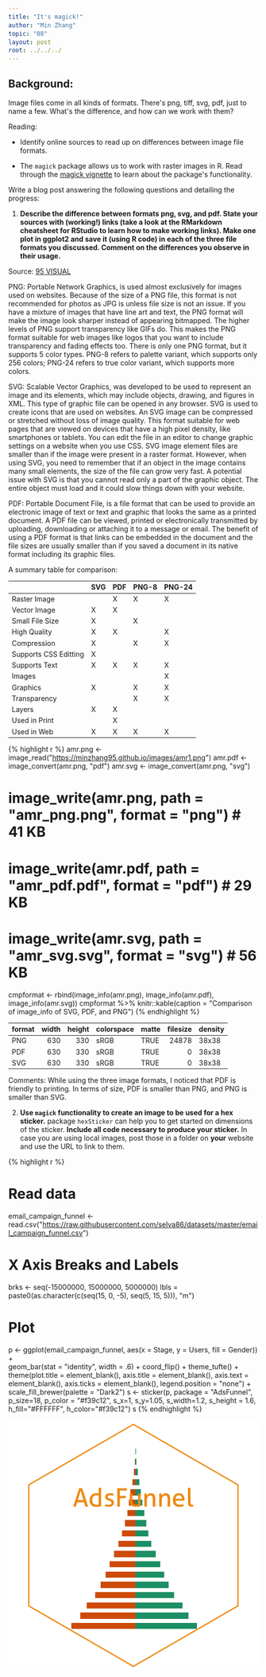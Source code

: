 ```yaml
---
title: "It's magick!"
author: "Min Zhang"
topic: "08"
layout: post
root: ../../../
---
```


## Background:

Image files come in all kinds of formats. There's png, tiff, svg, pdf, just to name a few. What's the difference, and how can we work with them?

Reading: 

  - Identify online sources to read up on differences between image file formats. 

  - The `magick` package allows us to work with raster images in R. Read through the  [magick vignette](https://cran.r-project.org/web/packages/magick/vignettes/intro.html) to learn about the package's functionality.

Write a blog post answering the following questions and detailing the progress: 

1. **Describe the difference between formats png, svg, and pdf. State your sources with (working!) links (take a look at the RMarkdown cheatsheet for RStudio to learn how to make working links). Make one plot in ggplot2 and save it (using R code) in each of the three file formats you discussed. Comment on the differences you observe in their usage.**



Source: [95 VISUAL](https://www.95visual.com/blog/svg-pdf-jpg-png-whats-the-difference)

PNG: Portable Network Graphics, is used almost exclusively for images used on websites. Because of the size of a PNG file, this format is not recommended for photos as JPG is unless file size is not an issue. If you have a mixture of images that have line art and text, the PNG format will make the image look sharper instead of appearing bitmapped. The higher levels of PNG support transparency like GIFs do. This makes the PNG format suitable for web images like logos that you want to include transparency and fading effects too. There is only one PNG format, but it supports 5 color types. PNG-8 refers to palette variant, which supports only 256 colors; PNG-24 refers to true color variant, which supports more colors.

SVG: Scalable Vector Graphics, was developed to be used to represent an image and its elements, which may include objects, drawing, and figures in XML. This type of graphic file can be opened in any browser. SVG is used to create icons that are used on websites. An SVG image can be compressed or stretched without loss of image quality. This format suitable for web pages that are viewed on devices that have a high pixel density, like smartphones or tablets. You can edit the file in an editor to change graphic settings on a website when you use CSS. SVG image element files are smaller than if the image were present in a raster format. However, when using SVG, you need to remember that if an object in the image contains many small elements, the size of the file can grow very fast. A potential issue with SVG is that you cannot read only a part of the graphic object. The entire object must load and it could slow things down with your website.

PDF: Portable Document File, is a file format that can be used to provide an electronic image of text or text and graphic that looks the same as a printed document. A PDF file can be viewed, printed or electronically transmitted by uploading, downloading or attaching it to a message or email. The benefit of using a PDF format is that links can be embedded in the document and the file sizes are usually smaller than if you saved a document in its native format including its graphic files.

A summary table for comparison:


|                      |SVG |PDF |PNG-8 |PNG-24 |
|:---------------------|:---|:---|:-----|:------|
|Raster Image          |    |X   |X     |X      |
|Vector Image          |X   |X   |      |       |
|Small File Size       |X   |    |X     |       |
|High Quality          |X   |X   |      |X      |
|Compression           |X   |    |X     |X      |
|Supports CSS Editting |X   |    |      |       |
|Supports Text         |X   |X   |X     |X      |
|Images                |    |    |      |X      |
|Graphics              |X   |    |X     |X      |
|Transparency          |    |    |X     |X      |
|Layers                |X   |X   |      |       |
|Used in Print         |    |X   |      |       |
|Used in Web           |X   |X   |X     |X      |


{% highlight r %}
amr.png <- image_read("https://minzhang95.github.io/images/amr1.png")
amr.pdf <- image_convert(amr.png, "pdf")
amr.svg <- image_convert(amr.png, "svg")
# image_write(amr.png, path = "amr_png.png", format = "png") # 41 KB
# image_write(amr.pdf, path = "amr_pdf.pdf", format = "pdf") # 29 KB
# image_write(amr.svg, path = "amr_svg.svg", format = "svg") # 56 KB
cmpformat <- rbind(image_info(amr.png), image_info(amr.pdf), image_info(amr.svg))
cmpformat %>% knitr::kable(caption = "Comparison of image_info of SVG, PDF, and PNG")
{% endhighlight %}



|format | width| height|colorspace |matte | filesize|density |
|:------|-----:|------:|:----------|:-----|--------:|:-------|
|PNG    |   630|    330|sRGB       |TRUE  |    24878|38x38   |
|PDF    |   630|    330|sRGB       |TRUE  |        0|38x38   |
|SVG    |   630|    330|sRGB       |TRUE  |        0|38x38   |

Comments: While using the three image formats, I noticed that PDF is friendly to printing. In terms of size, PDF is smaller than PNG, and PNG is smaller than SVG.


2. **Use `magick` functionality to create an image to be used for a hex sticker.**  package `hexSticker` can help you to get started on dimensions of the sticker. **Include all code necessary to produce your sticker.** In case you are using local images, post those in a folder on **your** website and use the URL to link to them.


{% highlight r %}
# Read data
email_campaign_funnel <- read.csv("https://raw.githubusercontent.com/selva86/datasets/master/email_campaign_funnel.csv")

# X Axis Breaks and Labels 
brks <- seq(-15000000, 15000000, 5000000)
lbls = paste0(as.character(c(seq(15, 0, -5), seq(5, 15, 5))), "m")

# Plot
p <- ggplot(email_campaign_funnel, aes(x = Stage, y = Users, fill = Gender)) +  
  geom_bar(stat = "identity", width = .6) + 
  coord_flip() + 
  theme_tufte() + 
  theme(plot.title = element_blank(), axis.title = element_blank(), 
        axis.text = element_blank(), axis.ticks = element_blank(), 
        legend.position = "none") + 
  scale_fill_brewer(palette = "Dark2")
s <- sticker(p, package = "AdsFunnel", p_size=18, p_color = "#f39c12",
             s_x=1, s_y=1.05, s_width=1.2, s_height = 1.6, 
             h_fill="#FFFFFF", h_color="#f39c12")
s
{% endhighlight %}

![center](../figure/08/ZhangMin/unnamed-chunk-4-1.png)
